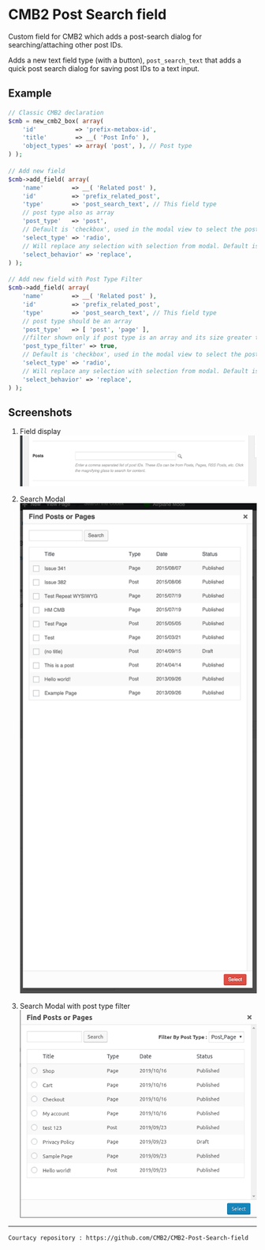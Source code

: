 CMB2 Post Search field
======================

Custom field for CMB2 which adds a post-search dialog for searching/attaching other post IDs.

Adds a new text field type (with a button), `post_search_text` that adds a quick post search dialog for saving post IDs to a text input.

## Example

```php
// Classic CMB2 declaration
$cmb = new_cmb2_box( array(
	'id'           => 'prefix-metabox-id',
	'title'        => __( 'Post Info' ),
	'object_types' => array( 'post', ), // Post type
) );

// Add new field
$cmb->add_field( array(
	'name'        => __( 'Related post' ),
	'id'          => 'prefix_related_post',
	'type'        => 'post_search_text', // This field type
	// post type also as array
	'post_type'   => 'post',
	// Default is 'checkbox', used in the modal view to select the post type
	'select_type' => 'radio',
	// Will replace any selection with selection from modal. Default is 'add'
	'select_behavior' => 'replace',
) );

// Add new field with Post Type Filter
$cmb->add_field( array(
	'name'        => __( 'Related post' ),
	'id'          => 'prefix_related_post',
	'type'        => 'post_search_text', // This field type
	// post type should be an array
	'post_type'   => [ 'post', 'page' ],
	//filter shown only if post type is an array and its size greater than or equal to two
	'post_type_filter' => true,
	// Default is 'checkbox', used in the modal view to select the post type
	'select_type' => 'radio',
	// Will replace any selection with selection from modal. Default is 'add'
	'select_behavior' => 'replace',
) );

```

## Screenshots

1. Field display  
![Field display](https://raw.githubusercontent.com/nandakrishnancse/CMB2-Post-Search-field-with-post-type-filter/master/post-search-field.png)

2. Search Modal  
![Search Modal](https://raw.githubusercontent.com/nandakrishnancse/CMB2-Post-Search-field-with-post-type-filter/master/post-search-dialog.png)

3. Search Modal with post type filter  
![Search Modal](https://raw.githubusercontent.com/nandakrishnancse/CMB2-Post-Search-field-with-post-type-filter/master/post-search-filter-dialog.png)

----
```
Courtacy repository : https://github.com/CMB2/CMB2-Post-Search-field
```
